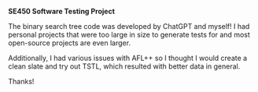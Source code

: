 **SE450 Software Testing Project**

The binary search tree code was developed by ChatGPT and myself! I had personal projects that were too large in size to generate tests for and most open-source projects are even larger. 

Additionally, I had various issues with AFL++ so I thought I would create a clean slate and try out TSTL, which resulted with better data in general.

Thanks!

